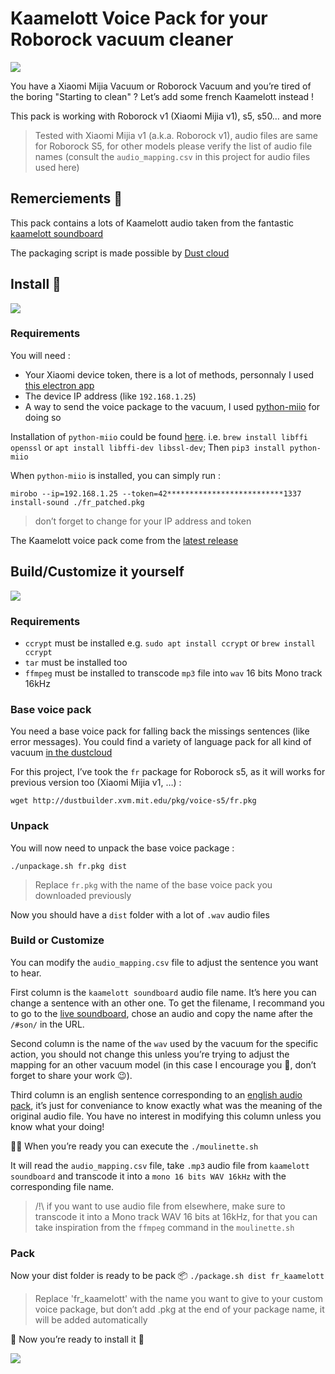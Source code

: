 # Kaamelott Voice Pack for your Roborock vacuum cleaner

![](https://media.giphy.com/media/17Z9AMUpJsV5m/giphy.gif)

You have a Xiaomi Mijia Vacuum or Roborock Vacuum and you’re tired of the boring "Starting to clean" ? Let’s add some french Kaamelott instead !

This pack is working with Roborock v1 (Xiaomi Mijia v1), s5, s50… and more

> Tested with Xiaomi Mijia v1 (a.k.a. Roborock v1), audio files are same for Roborock S5, for other models please verify the list of audio file names (consult the `audio_mapping.csv` in this project for audio files used here)

## Remerciements 🙌

This pack contains a lots of Kaamelott audio taken from the fantastic [kaamelott soundboard](https://github.com/2ec0b4/kaamelott-soundboard)

The packaging script is made possible by [Dust cloud](https://github.com/dgiese/dustcloud)

## Install 🚀

![](https://media.giphy.com/media/iIqdo2k1kVaXpSWm93/giphy.gif)

### Requirements

You will need :
- Your Xiaomi device token, there is a lot of methods, personnaly I used [this electron app](https://github.com/Maxmudjon/com.xiaomi-miio/blob/master/docs/obtain_token.md)
- The device IP address (like `192.168.1.25`)
- A way to send the voice package to the vacuum, I used [python-miio](https://github.com/rytilahti/python-miio) for doing so 

Installation of `python-miio` could be found [here](https://python-miio.readthedocs.io/en/latest/discovery.html#installation).
i.e. `brew install libffi openssl` or `apt install libffi-dev libssl-dev`; 
Then `pip3 install python-miio`

When `python-miio` is installed, you can simply run :

`mirobo --ip=192.168.1.25 --token=42**************************1337 install-sound ./fr_patched.pkg`

> don’t forget to change for your IP address and token

The Kaamelott voice pack come from the [latest release](https://github.com/flibustier/kaamerock)

## Build/Customize it yourself

![](https://media.giphy.com/media/qQdfSrX85gQcU/giphy-downsized.gif)

### Requirements

- `ccrypt` must be installed
e.g. `sudo apt install ccrypt` or `brew install ccrypt`
- `tar` must be installed too
- `ffmpeg` must be installed to transcode `mp3` file into `wav` 16 bits Mono track 16kHz

### Base voice pack

You need a base voice pack for falling back the missings sentences (like error messages). You could find a variety of language pack for all kind of vacuum [in the dustcloud](http://dustbuilder.xvm.mit.edu/pkg)

For this project, I’ve took the `fr` package for Roborock s5, as it will works for previous version too (Xiaomi Mijia v1, …) :

`wget http://dustbuilder.xvm.mit.edu/pkg/voice-s5/fr.pkg`

### Unpack

You will now need to unpack the base voice package :

`./unpackage.sh fr.pkg dist`

> Replace `fr.pkg` with the name of the base voice pack you downloaded previously

Now you should have a `dist` folder with a lot of `.wav` audio files

### Build or Customize

You can modify the `audio_mapping.csv` file to adjust the sentence you want to hear.

First column is the `kaamelott soundboard` audio file name. It’s here you can change a sentence with an other one. To get the filename, I recommand you to go to the [live soundboard](https://kaamelott-soundboard.2ec0b4.fr/), chose an audio and copy the name after the `/#son/` in the URL.

Second column is the name of the `wav` used by the vacuum for the specific action, you should not change this unless you’re trying to adjust the mapping for an other vacuum model (in this case I encourage you 👏, don’t forget to share your work 😉).

Third column is an english sentence corresponding to an [english audio pack](https://github.com/fredless/RoborockVoicePacks/blob/master/Phil/audio_en.csv), it’s just for conveniance to know exactly what was the meaning of the original audio file. You have no interest in modifying this column unless you know what your doing!

🧙‍♂️ When you’re ready you can execute the 
`./moulinette.sh`

It will read the `audio_mapping.csv` file, take `.mp3` audio file from `kaamelott soundboard` and transcode it into a `mono 16 bits WAV 16kHz` with the corresponding file name.

> /!\ if you want to use audio file from elsewhere, make sure to transcode it into a Mono track WAV 16 bits at 16kHz, for that you can take inspiration from the `ffmpeg` command in the `moulinette.sh`

### Pack

Now your dist folder is ready to be pack 📦
`./package.sh dist fr_kaamelott`

> Replace 'fr_kaamelott' with the name you want to give to your custom voice package, but don’t add .pkg at the end of your package name, it will be added automatically

🎉 Now you’re ready to install it 👏

![](https://media.giphy.com/media/149eCxEQPfhwyY/giphy.gif)
